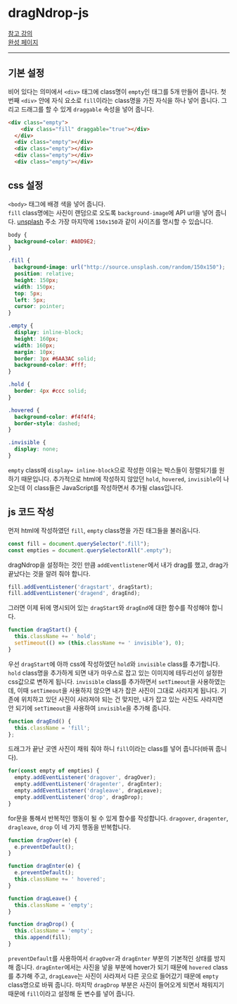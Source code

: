 # dragNdrop-js

[참고 강의](https://youtu.be/C22hQKE_32c) <br>
[완성 페이지](https://frolicking-blini-c7233c.netlify.app/)

---

## 기본 설정

비어 있다는 의미에서 `<div>` 태그에 class명이 `empty`인 태그를 5개 만들어 줍니다. 첫 번째 `<div>` 안에 자식 요소로 `fill`이라는 class명을 가진 자식을 하나 넣어 줍니다. 그리고 드래그를 할 수 있게 `draggable` 속성을 넣어 줍니다.
```html
<div class="empty">
    <div class="fill" draggable="true"></div>
  </div>
  <div class="empty"></div>
  <div class="empty"></div>
  <div class="empty"></div>
  <div class="empty"></div>
```

## css 설정

`<body>` 태그에 배경 색을 넣어 줍니다.<br>
`fill` class명에는 사진이 랜덤으로 오도록 `background-image`에 API url을 넣어 줍니다. [unsplash]("http://source.unsplash.com/random/150x150") 주소 가장 마지막에 `150x150`과 같이 사이즈를 명시할 수 있습니다.

```css
body {
  background-color: #A0D9E2;
}

.fill {
  background-image: url("http://source.unsplash.com/random/150x150");
  position: relative;
  height: 150px;
  width: 150px;
  top: 5px;
  left: 5px;
  cursor: pointer;
}

.empty {
  display: inline-block;
  height: 160px;
  width: 160px;
  margin: 10px;
  border: 3px #6AA3AC solid;
  background-color: #fff;
}

.hold {
  border: 4px #ccc solid;
}

.hovered {
  background-color: #f4f4f4;
  border-style: dashed; 
}

.invisible {
  display: none;
}
```
`empty` class에 `display= inline-block`으로 작성한 이유는 박스들이 정렬되기를 원하기 때문입니다. 추가적으로 html에 작성하지 않았던 `hold`, `hovered`, `invisible`이 나오는데 이 class들은 JavaScript를 작성하면서 추가될 class입니다.

## js 코드 작성

먼저 html에 작성하였던 `fill`, `empty` class명을 가진 태그들을 불러옵니다.
```javascript
const fill = document.querySelector(".fill");
const empties = document.querySelectorAll(".empty");
```

dragNdrop을 설정하는 것인 만큼 `addEventlistener`에서 내가 drag를 했고, drag가 끝났다는 것을 알려 줘야 합니다.
```javascript
fill.addEventListener('dragstart', dragStart);
fill.addEventListener('dragend', dragEnd);
```

그러면 이제 뒤에 명시되어 있는 `dragStart`와 `dragEnd`에 대한 함수를 작성해야 합니다.
```javascript
function dragStart() {
  this.className += ' hold';
  setTimeout(() => (this.className += ' invisible'), 0);
}
```

우선 `dragStart`에 아까 css에 작성하였던 `hold`와 `invisible` class를 추가합니다. `hold` class명을 추가하게 되면 내가 마우스로 잡고 있는 이미지에 테두리선이 설정한 css값으로 변하게 됩니다. `invisible` class를 추가하면서 `setTimeout`을 사용하였는데, 이때 `setTimeout`을 사용하지 않으면 내가 잡은 사진이 그대로 사라지게 됩니다. 기존에 위치하고 있던 사진이 사라져야 되는 건 맞지만, 내가 잡고 있는 사진도 사라지면 안 되기에 `setTimeout`을 사용하여 `invisible`을 추가해 줍니다.

```javascript
function dragEnd() {
  this.className = 'fill';
};
```

드래그가 끝난 곳엔 사진이 채워 줘야 하니 `fill`이라는 class를 넣어 줍니다(바꿔 줍니다).

```javascript
for(const empty of empties) {
  empty.addEventListener('dragover', dragOver);
  empty.addEventListener('dragenter', dragEnter);
  empty.addEventListener('dragleave', dragLeave);
  empty.addEventListener('drop', dragDrop);
}
```

for문을 통해서 반복적인 행동이 될 수 있게 함수를 작성합니다. `dragover`, `dragenter`, `dragleave`, `drop` 이 네 가지 행동을 반복합니다.

```javascript
function dragOver(e) {
  e.preventDefault();
}

function dragEnter(e) {
  e.preventDefault();
  this.className += ' hovered';
}

function dragLeave() {
  this.className = 'empty';
}

function dragDrop() {
  this.className = 'empty';
  this.append(fill);
}
```
`preventDefault`를 사용하여서 `dragOver`과 `dragEnter` 부분의 기본적인 상태를 방지해 줍니다. `dragEnter`에서는 사진을 넣을 부분에 hover가 되기 때문에 `hovered` class를 추가해 주고, `dragLeave`는 사진이 사라져서 다른 곳으로 들어갔기 때문에 `empty` class명으로 바꿔 줍니다. 마지막 `dragDrop` 부분은 사진이 들어오게 되면서 채워지기 때문에 `fill`이라고 설정해 둔 변수를 넣어 줍니다.

